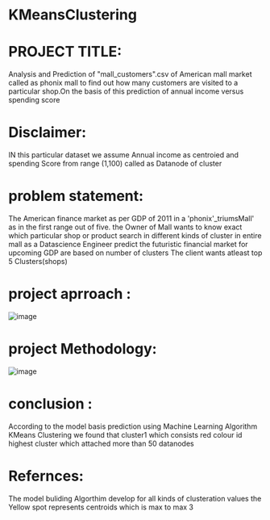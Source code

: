 # KMeansClustering
# PROJECT TITLE:
Analysis and Prediction of "mall_customers".csv of American mall market called as phonix mall to find out how many customers are visited to a particular shop.On the basis of this prediction of annual income versus spending score
# Disclaimer: 
IN this particular dataset we assume Annual income as centroied and spending Score from range (1,100) called as Datanode of cluster 
# problem statement: 
The American finance market as per GDP of 2011 in a 'phonix'_triumsMall' as in the first range out of five. the Owner of Mall wants to know exact which particular shop or product search in different kinds of cluster in entire mall
as a Datascience Engineer predict the futuristic financial market for upcoming GDP are based on number of clusters
The client wants atleast top 5 Clusters(shops)
# project aprroach :
![image](https://github.com/mandesandeep2002/KMeansClustering/assets/143246393/24c5c87d-1e8a-4e22-99b5-2a81a0bc7057)
# project Methodology:
![image](https://github.com/mandesandeep2002/KMeansClustering/assets/143246393/fce4a562-a055-4117-9887-dd194eb90b81)

# **conclusion** :
According to the model basis prediction using Machine Learning Algorithm KMeans Clustering we found that cluster1 which consists red colour id highest cluster which attached more than 50 datanodes
# **Refernces**:
The model buliding Algorthim develop for all kinds of clusteration values the Yellow spot represents centroids which is max to max 3 
